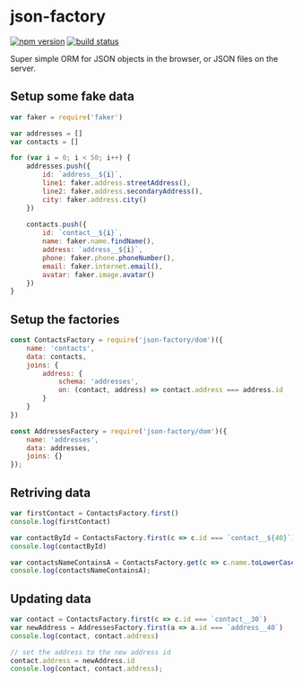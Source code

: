 # json-factory

[![npm version](https://badge.fury.io/js/json-factory.svg)](https://badge.fury.io/js/json-factory)
[![build status](https://travis-ci.org/logikaljay/json-factory.svg?branch=master)](https://travis-ci.org/logikaljay/json-factory)

Super simple ORM for JSON objects in the browser, or JSON files on the server.

## Setup some fake data

```js
var faker = require('faker')

var addresses = []
var contacts = []

for (var i = 0; i < 50; i++) {
    addresses.push({
        id: `address__${i}`,
        line1: faker.address.streetAddress(),
        line2: faker.address.secondaryAddress(),
        city: faker.address.city()
    })
    
    contacts.push({
        id: `contact__${i}`,
        name: faker.name.findName(),
        address: `address__${i}`,
        phone: faker.phone.phoneNumber(),
        email: faker.internet.email(),
        avatar: faker.image.avatar()
    })
}
```

## Setup the factories

```js
const ContactsFactory = require('json-factory/dom')({
    name: 'contacts',
    data: contacts,
    joins: {
        address: {
            schema: 'addresses',
            on: (contact, address) => contact.address === address.id
        }
    }
})

const AddressesFactory = require('json-factory/dom')({
    name: 'addresses',
    data: addresses,
    joins: {}
});
```

## Retriving data

```js
var firstContact = ContactsFactory.first()
console.log(firstContact)

var contactById = ContactsFactory.first(c => c.id === `contact__${40}`)
console.log(contactById)

var contactsNameContainsA = ContactsFactory.get(c => c.name.toLowerCase().indexOf('a') > -1)
console.log(contactsNameContainsA);
```


## Updating data

```js
var contact = ContactsFactory.first(c => c.id === `contact__30`)
var newAddress = AddressesFactory.first(a => a.id === `address__40`)
console.log(contact, contact.address)

// set the address to the new address id
contact.address = newAddress.id
console.log(contact, contact.address);
```